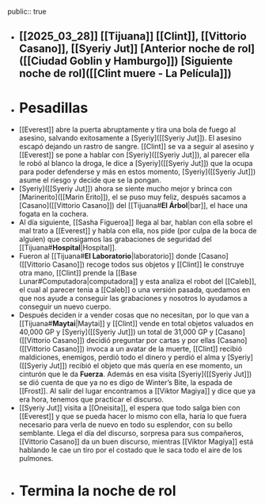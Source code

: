 public:: true

- [[2025_03_28]]
  [[Tijuana]]
  [[Clint]], [[Vittorio Casano]], [[Syeriy Jut]]
  [Anterior noche de rol]([[Ciudad Goblin y Hamburgo]])
  [Siguiente noche de rol]([[Clint muere - La Película]])
  ---
- # Pesadillas
- [[Everest]] abre la puerta abruptamente y tira una bola de fuego al asesino, salvando exitosamente a [Syeriy]([[Syeriy Jut]]). El asesino escapó dejando un rastro de sangre. [[Clint]] se va a seguir al asesino y [[Everest]] se pone a hablar con [Syeriy]([[Syeriy Jut]]), al parecer ella le robó al blanco la droga, le dice a [Syeriy]([[Syeriy Jut]]) que la ocupa para poder defenderse y más en estos momento, [Syeriy]([[Syeriy Jut]]) asume el riesgo y decide que se la pongan.
- [Syeriy]([[Syeriy Jut]]) ahora se siente mucho mejor y brinca con [Marinerito]([[Marin Erito]]), el se puso muy feliz, después sacamos a [Casano]([[Vittorio Casano]]) del [[Tijuana#**El Árbol**|bar]], el hace una fogata en la cochera.
- Al día siguiente, [[Sasha Figueroa]] llega al bar, hablan con ella sobre el mal trato a [[Everest]] y habla con ella, nos pide (por culpa de la boca de alguien) que consigamos las grabaciones de seguridad del [[Tijuana#**Hospital**|Hospital]].
- Fueron al [[Tijuana#**El Laboratorio**|laboratorio]] donde [Casano]([[Vittorio Casano]]) recoge todos sus objetos y [[Clint]] le construye otra mano, [[Clint]] prende la [[Base Lunar#Computadora|computadora]] y esta analiza el robot del [[Caleb]], el cual al parecer tenia a [[Caleb]] o una versión pasada, quedamos en que nos ayude a conseguir las grabaciones y nosotros lo ayudamos a conseguir un nuevo cuerpo.
- Después deciden ir a vender cosas que no necesitan, por lo que van a [[Tijuana#**Maytai**|Maytai]] y [[Clint]] vende en total objetos valuados en 40,000 GP y [Syeriy]([[Syeriy Jut]]) un total de 31,000 GP y [Casano]([[Vittorio Casano]]) decidió preguntar por cartas y por ellas [Casano]([[Vittorio Casano]]) invoca a un avatar de la muerte, [[Clint]] recibió maldiciones, enemigos, perdió todo el dinero y perdió el alma y [Syeriy]([[Syeriy Jut]]) recibió el objeto que más quería en ese momento, un cinturón que le da **Fuerza**. Además en esa visita [Syeriy]([[Syeriy Jut]]) se dió cuenta de que ya no es digo de Winter’s Bite, la espada de [[Frost]].
  Al salir del lugar encontramos a [[Viktor Magiya]] y dice que ya era hora, tenemos que practicar el discurso.
- [[Syeriy Jut]] visita a [[Oneisita]], el espera que todo salga bien con [[Everest]] y que se pueda hacer lo mismo con ella, haría lo que fuera necesario para verla de nuevo en todo su esplendor, con su bello semblante.
  Llega el día del discurso, sorpresa para sus compañeros, [[Vittorio Casano]] da un buen discurso, mientras [[Viktor Magiya]] está hablando le cae un tiro por el costado que le saca todo el aire de los pulmones.
- # Termina la noche de rol